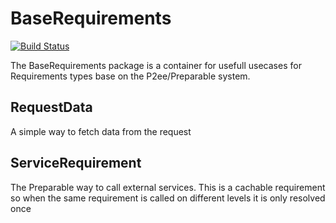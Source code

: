 BaseRequirements
================
[![Build Status](https://travis-ci.org/P2EE/baserequirements.png?branch=master)](https://travis-ci.org/P2EE/baserequirements)

The BaseRequirements package is a container for usefull usecases for Requirements types
base on the P2ee/Preparable system.

RequestData
-----------

A simple way to fetch data from the request

ServiceRequirement
------------------

The Preparable way to call external services. This is a cachable requirement
so when the same requirement is called on different levels it is only resolved once
